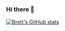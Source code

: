 ### Hi there 👋

[![Brett's GitHub stats](https://github-readme-stats.vercel.app/api?username=bstgeorge)](https://github.com/bstgeorge/github-readme-stats)

<!--
**bstgeorge/bstgeorge** is a ✨ _special_ ✨ repository because its `README.md` (this file) appears on your GitHub profile.

Here are some ideas to get you started:

- 🔭 I’m currently working on ...
- 🌱 I’m currently learning ...
- 👯 I’m looking to collaborate on ...
- 🤔 I’m looking for help with ...
- 💬 Ask me about ...
- 📫 How to reach me: ...
- 😄 Pronouns: ...
- ⚡ Fun fact: ...
-->

